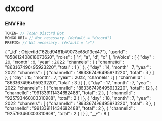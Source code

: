 # dxcord

### ENV File

```js
TOKEN= // Token Discord Bot
MONGO_URI= // Not necessary. (default = "dxcord")
PREFIX= // Not necessary. (default = ">")
```

{ "_id" : ObjectId("62bd9481b49073e68d13ed47"), "userId" : "858612408818073620", "roles" : [ "r", "a", "d", "o" ], "inVoice" : [ { "day" : 29, "month" : 6, "year" : 2022, "channels" : [ { "channelId" : "863367496495923220", "total" : 1 } ] }, { "day" : 14, "month" : 7, "year" : 2022, "channels" : [ { "channelId" : "863367496495923220", "total" : 6 } ] }, { "day" : 15, "month" : 7, "year" : 2022, "channels" : [ { "channelId" : "863367496495923220", "total" : 3 } ] }, { "day" : 17, "month" : 7, "year" : 2022, "channels" : [ { "channelId" : "863367496495923220", "total" : 12 }, { "channelId" : "991339111434682488", "total" : 2 }, { "channelId" : "925793460303310908", "total" : 2 } ] }, { "day" : 18, "month" : 7, "year" : 2022, "channels" : [ { "channelId" : "863367496495923220", "total" : 3 }, { "channelId" : "991339111434682488", "total" : 2 }, { "channelId" : "925793460303310908", "total" : 2 } ] } ], "__v" : 8 }